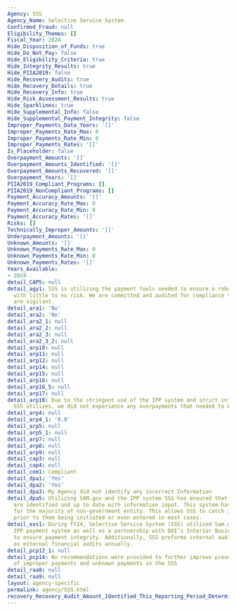 ```yaml
---
Agency: SSS
Agency_Name: Selective Service System
Confirmed_Fraud: null
Eligibility_Themes: []
Fiscal_Year: 2024
Hide_Disposition_of_Funds: true
Hide_Do_Not_Pay: false
Hide_Eligibility_Criteria: true
Hide_Integrity_Results: true
Hide_PIIA2019: false
Hide_Recovery_Audits: true
Hide_Recovery_Details: true
Hide_Recovery_Info: true
Hide_Risk_Assessment_Results: true
Hide_Sparklines: true
Hide_Supplemental_Info: false
Hide_Supplemental_Payment_Integrity: false
Improper_Payments_Data_Years: '[]'
Improper_Payments_Rate_Max: 0
Improper_Payments_Rate_Min: 0
Improper_Payments_Rates: '[]'
Is_Placeholder: false
Overpayment_Amounts: '[]'
Overpayment_Amounts_Identified: '[]'
Overpayment_Amounts_Recovered: '[]'
Overpayment_Years: '[]'
PIIA2019_Compliant_Programs: []
PIIA2019_NonCompliant_Programs: []
Payment_Accuracy_Amounts: '[]'
Payment_Accuracy_Rate_Max: 0
Payment_Accuracy_Rate_Min: 0
Payment_Accuracy_Rates: '[]'
Risks: []
Technically_Improper_Amounts: '[]'
Underpayment_Amounts: '[]'
Unknown_Amounts: '[]'
Unknown_Payments_Rate_Max: 0
Unknown_Payments_Rate_Min: 0
Unknown_Payments_Rates: '[]'
Years_Available:
- 2024
detail_CAP5: null
detail_agy1: SSS is utilizing the payment tools needed to ensure a robust process
  with little to no risk. We are committed and audited for compliance to ensure we
  are vigilant.
detail_ara1: 'No'
detail_ara2: 'No'
detail_ara2_1: null
detail_ara2_2: null
detail_ara2_3: null
detail_ara2_3_2: null
detail_arp10: null
detail_arp11: null
detail_arp12: null
detail_arp14: null
detail_arp15: null
detail_arp16: null
detail_arp16_5: null
detail_arp17: null
detail_arp18: Due to the stringent use of the IPP system and strict internal controls
  SSS utilizes, we did not experience any overpayments that needed to be recovered.
detail_arp4: null
detail_arp4_1: '0.0'
detail_arp5: null
detail_arp5_1: null
detail_arp7: null
detail_arp8: null
detail_arp9: null
detail_cap3: null
detail_cap4: null
detail_com1: Compliant
detail_dpa1: 'Yes'
detail_dpa2: 'Yes'
detail_dpa3: My Agency did not identify any incorrect Information
detail_dpa5: Utilizing SAM.gov and the IPP system SSS has ensured that proper entities
  are identified and up to date with information input. This system has been utilized
  for the majority of non-government entity. This allows SSS to catch improper payment
  prior to them being initiated or even entered in most cases.
detail_exs1: During FY24, Selective Service System (SSS) utilized Sam.gov and the
  IPP payment system as well as a partnership with DOI’s Interior Business Center
  to ensure payment integrity. Additionally, SSS preforms internal audits as well
  as external financial audits annually.
detail_pcp12_1: null
detail_pcp14: No recommendations were provided to further improve prevention and reduction
  of improper payments and unknown payments in the SSS
detail_raa8: null
detail_raa9: null
layout: agency-specific
permalink: agency/SSS.html
recovery_Recovery_Audit_Amount_Identified_This_Reporting_Period_Determined_Not_Collectable_Rate: 0.0
---
```

